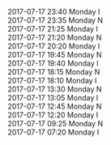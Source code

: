 2017-07-17 23:40 Monday  I  
2017-07-17 23:35 Monday  N  
2017-07-17 21:25 Monday  I  
2017-07-17 21:20 Monday  N  
2017-07-17 20:20 Monday  I  
2017-07-17 19:45 Monday  N  
2017-07-17 19:40 Monday  I  
2017-07-17 18:15 Monday  N  
2017-07-17 18:10 Monday  I  
2017-07-17 13:30 Monday  N  
2017-07-17 13:05 Monday  I  
2017-07-17 12:45 Monday  N  
2017-07-17 12:20 Monday  I  
2017-07-17 09:25 Monday  N  
2017-07-17 07:20 Monday  I  
